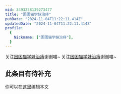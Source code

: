 ```yaml
---
mid: 3493258139273477
title: "困困猫学妹治痔"
pubDate: "2024-11-04T11:22:11.414Z"
updatedDate: "2024-11-04T11:22:11.414Z"
profile:
  {
    Nickname: ["困困猫学妹治痔"],
  }
---
```


关注[困困猫学妹治痔](https://space.bilibili.com/3493258139273477)谢谢喵~ 关注[困困猫学妹治痔](https://space.bilibili.com/3493258139273477)谢谢喵~

## 此条目有待补充
你可以在[这里](https://github.com/Yuhanawa/VTuber.ICU/edit/master/src/content/v/困困猫学妹治痔/index.md)编辑本文

